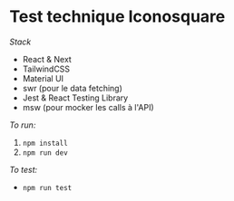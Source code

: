 # Test technique Iconosquare

_Stack_

- React & Next
- TailwindCSS
- Material UI
- swr (pour le data fetching)
- Jest & React Testing Library
- msw (pour mocker les calls à l'API)

_To run:_

1. `npm install`
2. `npm run dev`

_To test:_

- `npm run test`
